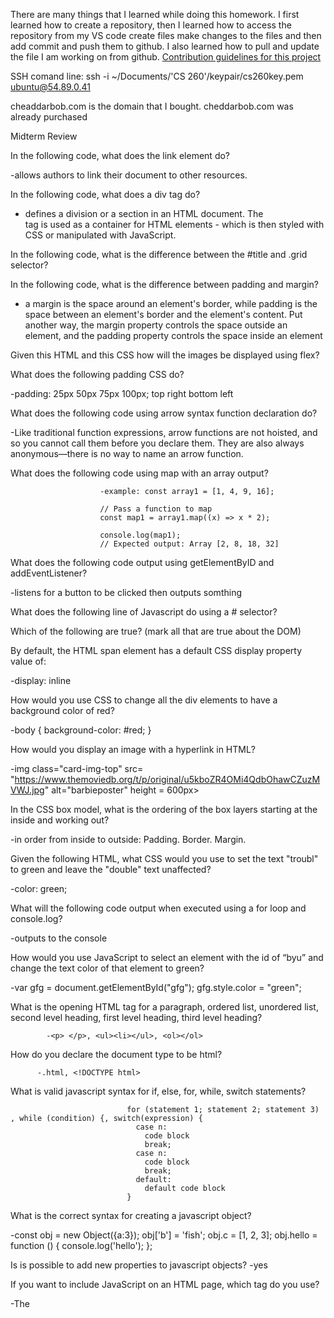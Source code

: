 There are many things that I learned while doing this homework. I first learned how to create a repository, then I learned how to access the repository from my VS code create files make changes to the files and then add commit and push them to github.
I also learned how to pull and update the file I am working on from github. 
[Contribution guidelines for this project](/README.md)


SSH comand line:    ssh -i ~/Documents/'CS 260'/keypair/cs260key.pem ubuntu@54.89.0.41


cheaddarbob.com is the domain that I bought. cheddarbob.com was already purchased


Midterm Review

In the following code, what does the link element do?

-allows authors to link their document to other resources.

In the following code,  what does a div tag do?

- defines a division or a section in an HTML document. The <div> tag is used as a container for HTML elements - which is then styled with CSS or manipulated with JavaScript.

In the following code, what is the difference between the #title and .grid selector?

In the following code, what is the difference between padding and margin?

- a margin is the space around an element's border, while padding is the space between an element's border and the element's content. Put another way, the margin property controls the space outside an element, and the padding property controls the space inside an element

Given this HTML and this CSS how will the images be displayed using flex?

What does the following padding CSS do?

-padding: 25px 50px 75px 100px; top right bottom left

What does the following code using arrow syntax function declaration do?

-Like traditional function expressions, arrow functions are not hoisted, and so you cannot call them before you declare them. They are also always anonymous—there is no way to name an arrow function.

What does the following code using map with an array output?

                        -example: const array1 = [1, 4, 9, 16];
                        
                        // Pass a function to map
                        const map1 = array1.map((x) => x * 2);
                        
                        console.log(map1);
                        // Expected output: Array [2, 8, 18, 32]

What does the following code output using getElementByID and addEventListener?

-listens for a button to be clicked then outputs somthing

What does the following line of Javascript do using a # selector?

Which of the following are true? (mark all that are true about the DOM)

By default, the HTML span element has a default CSS display property value of: 

-display: inline

How would you use CSS to change all the div elements to have a background color of red?

-body {
background-color: #red;
}

How would you display an image with a hyperlink in HTML?

-img class="card-img-top" src= "https://www.themoviedb.org/t/p/original/u5kboZR4OMi4QdbOhawCZuzMVWJ.jpg" alt="barbieposter" height = 600px>

In the CSS box model, what is the ordering of the box layers starting at the inside and working out?

-in order from inside to outside: Padding. Border. Margin.

Given the following HTML, what CSS would you use to set the text "troubl" to green and leave the "double" text unaffected?

-color: green;

What will the following code output when executed using a for loop and console.log?

-outputs to the console

How would you use JavaScript to select an element with the id of “byu” and change the text color of that element to green?

-var gfg = document.getElementById("gfg"); 
            gfg.style.color = "green"; 

What is the opening HTML tag for a paragraph, ordered list, unordered list, second level heading, first level heading, third level heading?

            -<p> </p>, <ul><li></ul>, <ol></ol>

How do you declare the document type to be html?

          -.html, <!DOCTYPE html>

What is valid javascript syntax for if, else, for, while, switch statements?

                              for (statement 1; statement 2; statement 3) , while (condition) {, switch(expression) {
                                case n:
                                  code block
                                  break;
                                case n:
                                  code block
                                  break;
                                default:
                                  default code block
                              }

What is the correct syntax for creating a javascript object?

-const obj = new Object({a:3});
obj['b'] = 'fish';
obj.c = [1, 2, 3];
obj.hello = function () {
  console.log('hello');
};


Is is possible to add new properties to javascript objects?
-yes

If you want to include JavaScript on an HTML page, which tag do you use?

-The <script> Tag

Given the following HTML, what JavaScript could you use to set the text "animal" to "crow" and leave the "fish" text unaffected?

Which of the following correctly describes JSON?

What does the console command chmod, pwd, cd, ls, vim, nano, mkdir, mv, rm, man, ssh, ps, wget, sudo  do?

-chmod, This command changes the permission information associated with a file. Every file (including directories, which Unix treats as files) on a Unix system is stored with records indicating who has permission to read, write, or execute the file, abbreviated as r, w, and x. These permissions are broken down for three categories of user: first, the owner of the file; second, a group with which both the user and the file may be associated; and third, all other users. These categories are abbreviated as u for owner (or user), g for group, and o for other.

-pwd,  current directory path.

-vim, file editor

-nano, text editor

-mkdir, make directory

-mv, move directory, mv -i oldname newname

-rm, remove

-man, This command displays the manual page for a particular command.

-ssh, 

-ps, The ps command displays information about programs (that is, processes) that are currently running.

- wget,  Wget is a command-line tool that makes it possible to download files and interact with REST APIs. It supports various internet protocols

- sudo, allows you to run programs with the security privileges of another user (by default, as the superuser). It prompts you for your personal password and confirms your request to execute a command by checking a file, called sudoers , which the system administrator configures.

Which of the following console command creates a remote shell session?

Which of the following is true when the -la parameter is specified for the ls console command?

-To see the file permissions, owners, and sizes of all files, enter: ls -la

Which of the following is true for the domain name banana.fruit.bozo.click, which is the top level domain, which is a subdomain, which is a root domain?

-top level is .com, subdomain is www. root domain is .example.com

Is a web certificate is necessary to use HTTPS.

-yes

Can a DNS A record can point to an IP address or another A record.

-just to an IP adress

Port 443, 80, 22 is reserved for which protocol?

- port 80 is used for HTTP traffic, port 443 is used for HTTPS (HyperText Transfer Protocol Secure) traffic, SSH port 22

What will the following code using Promises output when executed?

-pending - Currently running asynchronously
-fulfilled - Completed successfully
-rejected - Failed to complete


here is the api I am going to use: http://img.omdbapi.com/?apikey=[yourkey]&
here is my key: 5966d1ce

there are many things that I have learned about using API's they can be pretty tricky but also very cool when you finally get it working. I am super happy with how my about page turned out. I love the way that it looks and acts. 


### Final Review

1. What ports are used for HTTP, HTTPS, SSH?
  -HTTP (Hypertext Transfer Protocol):Default port: 80
  - HTTPS (Hypertext Transfer Protocol Secure): Default port: 443
  - SSH (Secure Shell): Default port: 22
    
2. What do HTTP status codes in the 300, 400, 500 range indicate?
   
  - 300 Range (Redirection):300 Multiple Choices: Indicates multiple options for the resource that the client may follow.
   301 Moved Permanently: The requested resource has been permanently moved to a new location, and future requests should use the new URL.
  302 Found (or Moved Temporarily): Similar to 301, but the resource is temporarily located at a different URL. The client should continue to use the original URL.
  303 See Other: The response to the request can be found at another URI using the GET method.
  304 Not Modified: Indicates that the resource has not been modified since the version specified by the request headers, and no data is sent in the response.
  307 Temporary Redirect: Similar to 302, but the request should be repeated with the same method and request headers.

  - 400 Range (Client Errors):400 Bad Request: The server cannot or will not process the request due to a client error (e.g., malformed request syntax, invalid request message framing, or     deceptive request routing).
  401 Unauthorized: Similar to 403 Forbidden, but specifically for cases when authentication is required and has failed or has not been provided.
  403 Forbidden: The client does not have the necessary permissions to access the requested resource.
  404 Not Found: The server cannot find the requested resource.

  - 500 Range (Server Errors):500 Internal Server Error: A generic error message indicating that an unexpected condition was encountered on the server.
  501 Not Implemented: The server does not support the functionality required to fulfill the request.
  502 Bad Gateway: The server, while acting as a gateway or proxy, received an invalid response from an upstream server it accessed in attempting to fulfill the request.
  503 Service Unavailable: The server is not ready to handle the request. Common causes are a server that is down for maintenance or is overloaded.

4. What does the HTTP header content-type allows you to do?
The Content-Type HTTP header field indicates the media type or MIME type of the resource sent in the HTTP message body. It allows the sender to communicate to the recipient what type     of data is being sent and how it should be processed. The Content-Type header is particularly important when dealing with responses, as it helps the recipient understand how to   -       interpret the content.

Here are some common media types specified by the Content-Type header:

- text/html: HTML documents (web pages).
- text/plain: Plain text.
- application/json: JSON (JavaScript Object Notation) data.
- application/xml: XML (eXtensible Markup Language) data.
- image/jpeg, image/png, image/gif: Various image formats.
- audio/mpeg, audio/wav: Audio file formats.
- video/mp4, video/mpeg: Video file formats.

6. What do the following attributes of a cookie do?
- Domain: The Domain attribute specifies the domain for which the cookie is valid. It restricts the cookie to be sent only to the specified domain and its subdomains. For example, if a cookie has a Domain attribute of ".example.com," it will be sent to "subdomain.example.com" as well as "example.com," but not to "otherdomain.com."
- Path:The Path attribute defines the subset of URLs on the domain for which the cookie is valid. It restricts the cookie to be sent only to URLs that match the specified path. For example, if a cookie has a Path attribute of "/subpath," it will only be sent to requests for URLs that start with "/subpath."
- SameSite:The SameSite attribute controls when a cookie is sent with cross-site requests. It helps mitigate the risk of cross-site request forgery attacks. There are three possible values for SameSite:
      - Strict: The cookie is only sent in a first-party context (i.e., the same site as the one the user is visiting).
      - Lax: The cookie is sent in a first-party context and with top-level navigations initiated by GET requests from other sites.
      - None: The cookie is sent with both first-party and cross-site requests. This value requires the Secure attribute to be set as well, meaning it is sent only over HTTPS.
- HTTPOnly:The HttpOnly attribute is a security feature that helps prevent attacks such as cross-site scripting (XSS). When a cookie has the HttpOnly attribute, it cannot be accessed through client-side scripts (e.g., JavaScript). This makes it more difficult for an attacker to steal or manipulate the cookie using malicious scripts.



6. Given the following Express service code: What does the following JavaScript fetch return?

7.Given the following MongoDB query

- { cost: { $gt: 10 }, name: /fran.*/}
- select all of the matching documents.
   -cost is greater than 10 and name matched /fran.*/

8. How should you store user passwords in a database?
    -with a hashing algorithm 

9.Assuming the following Node.js service code is executing with websockets, what will be logged to the console of the web browser?

10. What is the WebSocket protocol used for?
    -WebSocket is a communication protocol that provides full-duplex communication channels over a single, long-lived connection. It is designed to be implemented in web browsers and web servers but can be used in other contexts as well. The primary purpose of the WebSocket protocol is to enable real-time, bidirectional communication between a client (typically a web browser) and a server.

12. What is JSX and how are the curly braces rendered?
  - JavaScript XML, is a syntax extension for JavaScript often used with React.js to describe what the UI should look like.
  - JSX supports the use of curly braces {} to embed JavaScript expressions or variables within the JSX code. This allows you to dynamically generate content based on variables or execute   - JavaScript logic within your JSX code.
      - const name = 'John';
        const element = Hello, {name}!;
    -You can also use curly braces to include JavaScript logic, such as conditionals or loops, within your JSX code:
      const isLoggedIn = true;

      const element = (
        <div>
          Hello, {isLoggedIn ? 'User' : 'Guest'}!
          {isLoggedIn && <p>Welcome back!</p>}
        </div>
      );


13. Assuming a HTML document with a 
<div id="root"></div>
element, what content will the following React component generate?
      function Welcome(props) {
        return \Hello, {props.name}\;
      }
      function App() {
        return (
          <div>
            <Welcome name="Sara" />
            <Welcome name="Cahal" />
            <Welcome name="Edite" />
          </div>
        );
      }
      const root = ReactDOM.createRoot(document.getElementById('root'));
      root.render(<App />);

13. Assuming a HTML document with a 
    <div id="root"></div>
    element, what content will the following React component generate?
    function Numbers() { 
      const numbers = [1, 2, 3, 4, 5];
      const listItems = numbers.map((number) =>
        <li>{number}</li>
      );
      return(<ul>{listItems}</ul>)
    }
    const root = ReactDOM.createRoot(document.getElementById('root')); 
    root.render(<Numbers/>);
14. What does the following React component do?
  function Example() {
    // Declare a new state variable, which we'll call "count"  
      const [count, setCount] = useState(0);
      return (
      <div>
        <p>You clicked {count} times</p>
        <button onClick={() => setCount(count + 1)}>
          Click me
        </button>
      </div>
    );
  }

15. What are React Hooks used for?

16. What is the useEffect hook used for?

17. What does this code do?
  export default function App() {
    return (
      <BrowserRouter>
        <Routes>
          <Route path="/" element={<Layout />}>
            <Route index element={<Home />} />
            <Route path="blogs" element={<Blogs />} />
            <Route path="contact" element={<Contact />} />
            <Route path="*" element={<NoPage />} />
          </Route>
        </Routes>
      </BrowserRouter>
    );
  }

18. What role does npm play in web development?

19. What does package.json do in a npm project?

20. What does the fetch function do?

21. What does node.js do?

22. What does Vite do?
